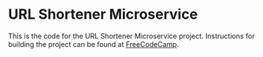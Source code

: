 # URL Shortener Microservice

This is the code for the URL Shortener Microservice project. Instructions for building the project can be found at [FreeCodeCamp](
https://www.freecodecamp.org/learn/back-end-development-and-apis/back-end-development-and-apis-projects/url-shortener-microservice).
